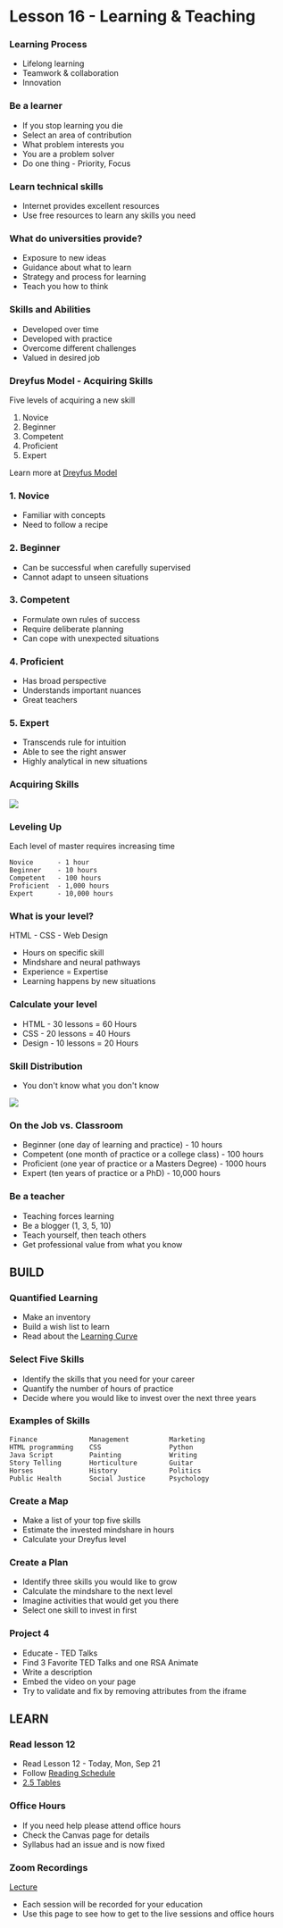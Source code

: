 # Lesson 16 - Learning & Teaching
        

### Learning Process
* Lifelong learning
* Teamwork & collaboration
* Innovation


### Be a learner
* If you stop learning you die
* Select an area of contribution
* What problem interests you
* You are a problem solver
* Do one thing - Priority, Focus

            
### Learn technical skills
* Internet provides excellent resources
* Use free resources to learn any skills you need


### What do universities provide?
* Exposure to new ideas
* Guidance about what to learn
* Strategy and process for learning
* Teach you how to think


### Skills and Abilities
* Developed over time
* Developed with practice
* Overcome different challenges
* Valued in desired job


### Dreyfus Model - Acquiring Skills

Five levels of acquiring a new skill

1. Novice
2. Beginner
3. Competent
4. Proficient
5. Expert

Learn more at [Dreyfus Model](https://www.nateliason.com/blog/become-expert-dreyfus)


### 1. Novice
* Familiar with concepts
* Need to follow a recipe


### 2. Beginner
* Can be successful when carefully supervised
* Cannot adapt to unseen situations


### 3. Competent
* Formulate own rules of success
* Require deliberate planning
* Can cope with unexpected situations


### 4. Proficient
* Has broad perspective
* Understands important nuances
* Great teachers


### 5. Expert
* Transcends rule for intuition
* Able to see the right answer
* Highly analytical in new situations


### Acquiring Skills

![](img/Proficiency.png)


### Leveling Up

Each level of master requires increasing time

    Novice      - 1 hour
    Beginner    - 10 hours
    Competent   - 100 hours
    Proficient  - 1,000 hours
    Expert      - 10,000 hours


### What is your level?

HTML - CSS - Web Design

* Hours on specific skill
* Mindshare and neural pathways
* Experience = Expertise
* Learning happens by new situations


### Calculate your level
* HTML - 30 lessons = 60 Hours
* CSS - 20 lessons = 40 Hours
* Design - 10 lessons = 20 Hours


### Skill Distribution
* You don't know what you don't know

![](img/Skill-Levels.png)


### On the Job vs. Classroom
* Beginner (one day of learning and practice) - 10 hours
* Competent (one month of practice or a college class) - 100 hours
* Proficient (one year of practice or a Masters Degree) - 1000 hours
* Expert (ten years of practice or a PhD) - 10,000 hours

### Be a teacher
* Teaching forces learning
* Be a blogger (1, 3, 5, 10)
* Teach yourself, then teach others
* Get professional value from what you know
            


## BUILD

### Quantified Learning
* Make an inventory
* Build a wish list to learn
* Read about the [Learning Curve](https://seamanslog/LearningCurve)


### Select Five Skills
* Identify the skills that you need for your career
* Quantify the number of hours of practice
* Decide where you would like to invest over the next three years


### Examples of Skills

    Finance             Management          Marketing
    HTML programming    CSS                 Python
    Java Script         Painting            Writing
    Story Telling       Horticulture        Guitar
    Horses              History             Politics
    Public Health       Social Justice      Psychology


### Create a Map
* Make a list of your top five skills
* Estimate the invested mindshare in hours
* Calculate your Dreyfus level


### Create a Plan
* Identify three skills you would like to grow
* Calculate the mindshare to the next level
* Imagine activities that would get you there
* Select one skill to invest in first


### Project 4
* Educate - TED Talks
* Find 3 Favorite TED Talks and one RSA Animate
* Write a description
* Embed the video on your page
* Try to validate and fix by removing attributes from the iframe


        

## LEARN

### Read lesson 12

* Read Lesson 12 - Today, Mon, Sep 21
* Follow [Reading Schedule](/course/bacs200/docs/ZybooksReading)
* [2.5 Tables](https://learn.zybooks.com/zybook/UNCOBACS200SeamanFall2020/chapter/2/section/5)


### Office Hours
* If you need help please attend office hours
* Check the Canvas page for details
* Syllabus had an issue and is now fixed


### Zoom Recordings

<a href="/course/bacs200/docs/ZoomLectures" class="unc-button">Lecture</a>

* Each session will be recorded for your education
* Use this page to see how to get to the live sessions and office hours
